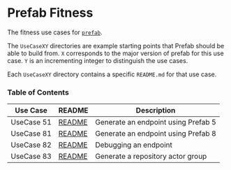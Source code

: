 # Prefab Fitness
The fitness use cases for [`prefab`](https://github.com/neighborhoods/prefab).

The `UseCaseXY` directories are example starting points that Prefab should be able to build from.
`X` corresponds to the major version of prefab for this use case. 
`Y` is an incrementing integer to distinguish the use cases.

Each `UseCaseXY` directory contains a specific `README.md` for that use case.

### Table of Contents

Use Case | README| Description
-----|------|------|
UseCase 51 | [README](UseCase51/README.md) | Generate an endpoint using Prefab 5 |
UseCase 81 | [README](UseCase81/README.md) | Generate an endpoint using Prefab 8 |
UseCase 82 | [README](UseCase82/README.md) | Debugging an endpoint |
UseCase 83 | [README](UseCase83/README.md) | Generate a repository actor group |
